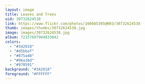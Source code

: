 ```yaml
---
layout: image
title: Leaves and Trees
uid: 30732624538
link: https://www.flickr.com/photos/160685305@N03/30732624538
thumb: images/thumbs/30732624538.jpg
image: images/30732624538.jpg
album: 72157697984833042
colors: 
  - "#342018"
  - "#d5bbaf"
  - "#875a48"
  - "#96a38d"
  - "#978591"
background: "#342018"
foreground: "#FFFFFF"
---
```


